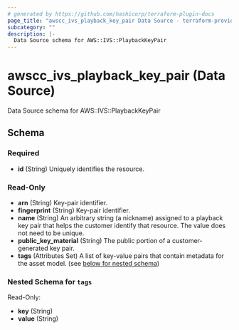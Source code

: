 ```yaml
---
# generated by https://github.com/hashicorp/terraform-plugin-docs
page_title: "awscc_ivs_playback_key_pair Data Source - terraform-provider-awscc"
subcategory: ""
description: |-
  Data Source schema for AWS::IVS::PlaybackKeyPair
---
```


# awscc_ivs_playback_key_pair (Data Source)

Data Source schema for AWS::IVS::PlaybackKeyPair



<!-- schema generated by tfplugindocs -->
## Schema

### Required

- **id** (String) Uniquely identifies the resource.

### Read-Only

- **arn** (String) Key-pair identifier.
- **fingerprint** (String) Key-pair identifier.
- **name** (String) An arbitrary string (a nickname) assigned to a playback key pair that helps the customer identify that resource. The value does not need to be unique.
- **public_key_material** (String) The public portion of a customer-generated key pair.
- **tags** (Attributes Set) A list of key-value pairs that contain metadata for the asset model. (see [below for nested schema](#nestedatt--tags))

<a id="nestedatt--tags"></a>
### Nested Schema for `tags`

Read-Only:

- **key** (String)
- **value** (String)


